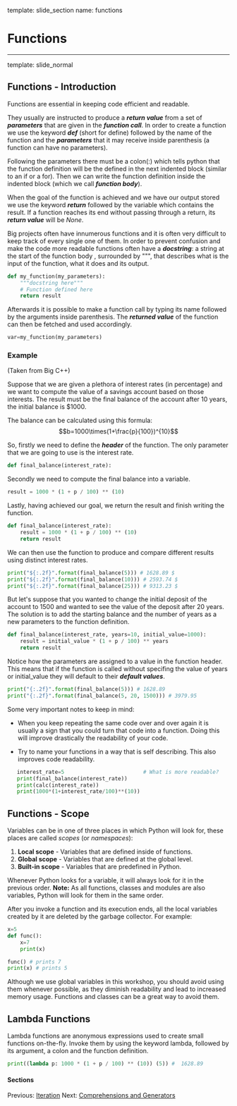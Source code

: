 template: slide_section
name: functions
# Functions

---

template: slide_normal
## Functions - Introduction ##
Functions are essential in keeping code efficient and readable.

They usually are instructed to produce a ***return value*** from
a set of ***parameters*** that are given in the ***function call***.
In order to create a function we use the keyword ***def*** (short for define)
followed by the name of the function and the ***parameters*** that it may
receive inside parenthesis (a function can have no parameters).

Following the parameters there must be a colon(:) which tells python that
the function definition will be the defined in the next indented block (similar to
an if or a for). Then we can write the function definition inside the
indented block (which we call ***function body***).

When the goal of the function is achieved and we have our output stored
we use the keyword ***return*** followed by the variable which contains the result.
If a function reaches its end without passing through a return, its
***return value*** will be *None*.

Big projects often have innumerous functions and it is often very difficult
to keep track of every single one of them.
In order to prevent confusion and make the code more readable functions
often have a ***docstring***: a string at the start of the function body
, surrounded by """, that describes what is the input of the function, what it does
and its output.

```python
def my_function(my_parameters):
    """docstring here"""
    # Function defined here
    return result
```

Afterwards it is possible to make a function call by typing its name followed by
the arguments inside parenthesis. The ***returned value*** of the function can then
be fetched and used accordingly.

````python
var=my_function(my_parameters)
````

### Example ###

(Taken from Big C++)

Suppose that we are given a plethora of interest rates (in percentage) and we
want to compute the value of a savings account based on those interests.
The result must be the final balance of the account after 10 years, the initial balance
is $1000.

The balance can be calculated using this formula:
$$b=1000\times(1+\frac{p}{100})^{10}$$

So, firstly we need to define the ***header*** of the function.
The only parameter that we are going to use is the interest rate.

```python
def final_balance(interest_rate):
```

Secondly we need to compute the final balance into a variable.

```python
result = 1000 * (1 + p / 100) ** (10)
```

Lastly, having achieved our goal, we return the result and finish writing the function.

```python
def final_balance(interest_rate):
    result = 1000 * (1 + p / 100) ** (10)
    return result
```

We can then use the function to produce and compare different results using distinct
interest rates.

```python
print("${:.2f}".format(final_balance(5))) # 1628.89 $
print("${:.2f}".format(final_balance(10))) # 2593.74 $
print("${:.2f}".format(final_balance(25))) # 9313.23 $
```

But let's suppose that you wanted to change the initial deposit of the account
to 1500 and wanted to see the value of the deposit after 20 years.
The solution is to add the starting balance and the number of years as a new parameters
to the function definition.

```python
def final_balance(interest_rate, years=10, initial_value=1000):
    result = initial_value * (1 + p / 100) ** years
    return result
```

Notice how the parameters are assigned to a value in the function header.
This means that if the function is called without specifing the value of
years or initial_value they will default to their  ***default values***.

```python
print("{:.2f}".format(final_balance(5))) # 1628.89
print("{:.2f}".format(final_balance(5, 20, 1500))) # 3979.95
```

Some very important notes to keep in mind:

+ When you keep repeating the same code over and over again it is
    usually a sign that you could turn that code into a function.
  Doing this will improve drastically the readability of your code.

+ Try to name your functions in a way that is self describing. This also
    improves code readability.

 ```python
    interest_rate=5                         # What is more readable?
    print(final_balance(interest_rate))
    print(calc(interest_rate))
    print(1000*(1+interest_rate/100)**(10))
 ```

## Functions - Scope ##

Variables can be in one of three places in which Python will look for,
these places are called *scopes* (or *namespaces*):

1. **Local scope** - Variables that are defined inside of functions.
1. **Global scope** - Variables that are defined at the global level.
1. **Built-in scope** - Variables that are predefined in Python.

Whenever Python looks for a variable, it will always look for it in the
previous order.
**Note:** As all functions, classes and modules are also variables, Python
will look for them in the same order.

After you invoke a function and its execution ends, all the local variables
created by it are deleted by the garbage collector. For example:

```python
x=5
def func():
    x=7
    print(x)

func() # prints 7
print(x) # prints 5
```

Although we use global variables in this workshop, you should avoid using them
whenever possible, as they diminish readability and lead to increased memory
usage. Functions and classes can be a great way to avoid them.

## Lambda Functions ##

Lambda functions are anonymous expressions used to create small functions on-the-fly.
Invoke them by using the keyword lambda, followed by its argument,
a colon and the function definition.

```python
print((lambda p: 1000 * (1 + p / 100) ** (10)) (5)) #  1628.89
```

#### Sections ####

Previous: [Iteration](Iteration)
Next: [Comprehensions and Generators](Comprehensions-and-Generators)
